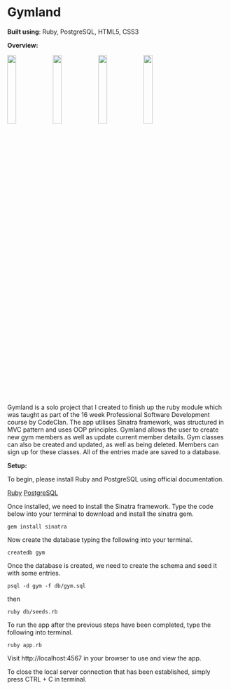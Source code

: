 # Gymland

**Built using**:
Ruby, PostgreSQL, HTML5, CSS3

**Overview:**

<img src="https://raw.githubusercontent.com/rosscumming/solo_ruby_project_gym/master/images/gymland%20homepage.png" width="20%" height="20%" align="left">
<img src="https://raw.githubusercontent.com/rosscumming/solo_ruby_project_gym/master/images/gymland%20members%20page.png" width="20%" height="20%" align="left">
<img src="https://raw.githubusercontent.com/rosscumming/solo_ruby_project_gym/master/images/gmyland%20sessions%20page.png" width="20%" height="20%"align="left">
<img src="https://raw.githubusercontent.com/rosscumming/solo_ruby_project_gym/master/images/gymland%20bookings%20page.png" width="20%" height="20%">

Gymland is a solo project that I created to finish up the ruby module which was taught as part of the 16 week Professional Software Development course by CodeClan. The app utilises Sinatra framework, was structured in MVC pattern and uses OOP principles. Gymland allows the user to create new gym members as well as update current member details. Gym classes can also be created and updated, as well as being deleted. Members can sign up for these classes. All of the entries made are saved to a database.

**Setup:**

To begin, please install Ruby and PostgreSQL using official documentation.

[Ruby](https://www.ruby-lang.org/en/documentation/installation/)
[PostgreSQL](http://www.postgresqltutorial.com/install-postgresql/)

Once installed, we need to install the Sinatra framework. Type the code below into your terminal to download and install the sinatra gem.

```
gem install sinatra

```

Now create the database typing the following into your terminal.

```
createdb gym
```

Once the database is created, we need to create the schema and seed it with some entries.

```
psql -d gym -f db/gym.sql
```

then

```
ruby db/seeds.rb
```

To run the app after the previous steps have been completed, type the following into terminal.

```
ruby app.rb
```

Visit http://localhost:4567 in your browser to use and view the app.

To close the local server connection that has been established, simply press CTRL + C in terminal.
